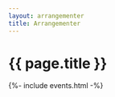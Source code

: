 ```yaml
---
layout: arrangementer
title: Arrangementer
---
```


<h1>{{ page.title }}</h1>

{%- include events.html -%}
